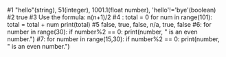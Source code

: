 #1 "hello"(string), 51(integer), 1001.1(float number), 'hello'!='bye'(boolean)
#2 true
#3 Use the formula: n(n+1)/2
#4 : total = 0
     for num in range(101):
     total = total + num
     print(total)
#5 false, true, false, n/a, true, false
#6: for number in range(30):
         if number%2 == 0:
             print(number, " is an even number.")
#7: for number in range(15,30):
         if number%2 == 0:
            print(number, " is an even number.")
